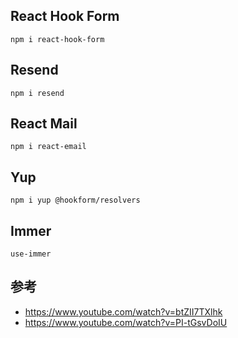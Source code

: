 ## React Hook Form

```
npm i react-hook-form
```

## Resend

```
npm i resend
```

## React Mail

```
npm i react-email
```

## Yup

```
npm i yup @hookform/resolvers
```

## Immer

```
use-immer
```

## 参考

- https://www.youtube.com/watch?v=btZII7TXlhk
- https://www.youtube.com/watch?v=PI-tGsvDoIU
